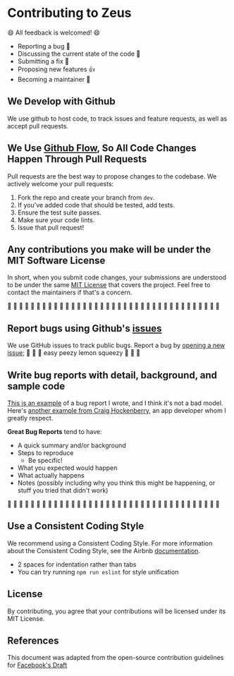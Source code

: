 # Contributing to Zeus

😄 All feedback is welcomed! 😄

- Reporting a bug 🐛
- Discussing the current state of the code 🎤
- Submitting a fix 🔧
- Proposing new features 👍
- Becoming a maintainer :toolbox:

## We Develop with Github

We use github to host code, to track issues and feature requests, as well as accept pull requests.

## We Use [Github Flow](https://guides.github.com/introduction/flow/index.html), So All Code Changes Happen Through Pull Requests

Pull requests are the best way to propose changes to the codebase. We actively welcome your pull requests:

1. Fork the repo and create your branch from `dev`.
2. If you've added code that should be tested, add tests.
3. Ensure the test suite passes.
4. Make sure your code lints.
5. Issue that pull request!

## Any contributions you make will be under the MIT Software License

In short, when you submit code changes, your submissions are understood to be under the same [MIT License](http://choosealicense.com/licenses/mit/) that covers the project. Feel free to contact the maintainers if that's a concern.

🐛 🐛 🐛 🐛 🐛 🐛 🐛 🐛 🐛 🐛 🐛 🐛 🐛 🐛 🐛 🐛 🐛 🐛 🐛 🐛 🐛 🐛 🐛 🐛 🐛 🐛 🐛 🐛 🐛 🐛 🐛 🐛 🐛 🐛 🐛 🐛 🐛 

## Report bugs using Github's [issues](https://github.com/briandk/transcriptase-atom/issues)


We use GitHub issues to track public bugs. Report a bug by [opening a new
issue]();  🍋 🍋 🍋 easy peezy lemon squeezy 🍋 🍋 🍋

## Write bug reports with detail, background, and sample code

[This is an example](http://stackoverflow.com/q/12488905/180626) of a bug report I wrote, and I think it's not a bad model. Here's [another example from Craig Hockenberry](http://www.openradar.me/11905408), an app developer whom I greatly respect.

**Great Bug Reports** tend to have:

- A quick summary and/or background
- Steps to reproduce
  - Be specific!
- What you expected would happen
- What actually happens
- Notes (possibly including why you think this might be happening, or stuff you
  tried that didn't work)

🐛 🐛 🐛 🐛 🐛 🐛 🐛 🐛 🐛 🐛 🐛 🐛 🐛 🐛 🐛 🐛 🐛 🐛 🐛 🐛 🐛 🐛 🐛 🐛 🐛 🐛 🐛 🐛 🐛 🐛 🐛 🐛 🐛 🐛 🐛 🐛 🐛 
## Use a Consistent Coding Style
We recommend using a Consistent Coding Style. For more information about the
Consistent Coding Style, see the Airbnb [documentation](https://airbnb.io/javascript/react/).

- 2 spaces for indentation rather than tabs
- You can try running `npm run eslint` for style unification

## License

By contributing, you agree that your contributions will be licensed under its MIT License.

## References

This document was adapted from the open-source contribution guidelines for [Facebook's Draft](https://github.com/facebook/draft-js/blob/a9316a723f9e918afde44dea68b5f9f39b7d9b00/CONTRIBUTING.md)

